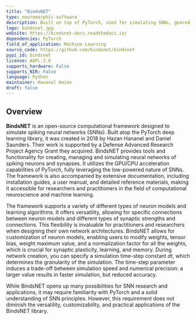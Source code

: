 ```yaml
---
title: "BindsNET"
type: neuromorphic-software
description: Built on top of PyTorch, used for simulating SNNs, geared towards ML and reinforcement learning.
logo: bindsnet.jpg
website: https://bindsnet-docs.readthedocs.io/
dependencies: PyTorch
field_of_application: Machine Learning
source_code: https://github.com/bindsnet/bindsnet
pypi_id: bindsnet
license: AGPL-3.0
supports_hardware: False
supports_NIR: False
language: Python
maintainer: Hananel Hazan 
draft: false
---
```




## Overview
**BindsNET** is an open-source computational framework designed to simulate spiking neural networks (SNNs). Built atop the PyTorch deep learning library, it was created in 2018 by Hazan Hananel and Daniel Saunders. Their work is supported by a Defense Advanced Research Project Agency Grant they acquired. BindsNET provides tools and functionality for creating, managing and simulating neural networks of spiking neurons and synapses. It utilizes the GPU/CPU acceleration capabilities of PyTorch, fully leveraging the  low-powered nature of SNNs. The framework is also accompanied by extensive documentation, including installation guides, a user manual, and detailed reference materials, making it accessible for researchers and practitioners in the field of computational neuroscience and machine learning.

The framework supports a variety of different types of neuron models and learning algorithms. It offers versatility, allowing for specific connections between neuron models and different types of synaptic strengths and connections. This flexibility is invaluable for practitioners and researchers when designing their own network architectures. BindsNET allows for customization of neuron models, enabling users to modify weights, tensor bias, weight maximum value, and a normalization factor for all the weights, which is crucial for synaptic plasticity, learning, and memory. During network creation, you can specify a simulation time-step constant *dt*, which determines the granularity of the simulation. The time-step parameter induces a trade-off between simulation speed and numerical precision: a larger value results in faster simulation, but reduced accuracy.

While BindsNET opens up many possibilities for SNN research and applications, it may require familiarity with PyTorch and a solid understanding of SNN principles. However, this requirement does not diminish the versatility, customizability, and practical applications of the BindsNET library.
